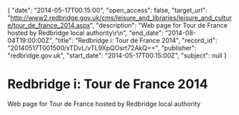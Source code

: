 {
  "date": "2014-05-17T00:15:00", 
  "open_access": false, 
  "target_url": "http://www2.redbridge.gov.uk/cms/leisure_and_libraries/leisure_and_culture/tour_de_france_2014.aspx", 
  "description": "Web page for Tour de France hosted by Redbridge local authority\r\n", 
  "end_date": "2014-08-04T19:00:00Z", 
  "title": "Redbridge i: Tour de France 2014", 
  "record_id": "20140517T001500/xTDvL/vTL9XpQOsrt72AkQ==", 
  "publisher": "redbridge.gov.uk", 
  "start_date": "2014-05-17T00:15:00Z", 
  "subject": null
}

# Redbridge i: Tour de France 2014

Web page for Tour de France hosted by Redbridge local authority
